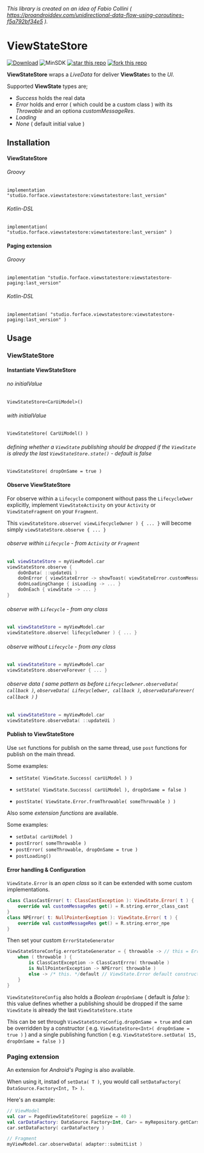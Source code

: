 ###### This library is created on an idea of *Fabio Collini* ( https://proandroiddev.com/unidirectional-data-flow-using-coroutines-f5a792bf34e5 ).

# ViewStateStore

[![Download](https://api.bintray.com/packages/4face/ViewStateStore/studio.forface.viewstatestore/images/download.svg)](https://bintray.com/4face/ViewStateStore/studio.forface.viewstatestore/_latestVersion)  ![MinSDK](https://img.shields.io/badge/MinSDK-14-f44336.svg)  [![star this repo](http://githubbadges.com/star.svg?user=4face-studi0&repo=ViewStateStore&style=flat&color=fff&background=4caf50)](https://github.com/4face-studi0/ViewStateStore)  [![fork this repo](http://githubbadges.com/fork.svg?user=4face-studi0&repo=ViewStateStore&style=flat&color=fff&background=4caf50)](https://github.com/4face-studi0/ViewStateStore/fork)



**ViewStateStore** wraps a *LiveData* for deliver **ViewState**s to the *UI*.

Supported **ViewState** types are;

* *Success* holds the real data
* *Error* holds and error ( which could be a custom class ) with its *Throwable* and an optiona *customMessageRes*.
* *Loading*
* *None* ( default initial value )



## Installation

#### ViewStateStore

###### Groovy

`implementation "studio.forface.viewstatestore:viewstatestore:last_version"`

###### Kotlin-DSL

`implementation( "studio.forface.viewstatestore:viewstatestore:last_version" )`

#### Paging extension

###### Groovy

`implementation "studio.forface.viewstatestore:viewstatestore-paging:last_version"`

###### Kotlin-DSL

`implementation( "studio.forface.viewstatestore:viewstatestore-paging:last_version" )`



## Usage

### ViewStateStore



#### Instantiate ViewStateStore

###### no *initialValue*

`ViewStateStore<CarUiModel>()`

###### with *initialValue*

`ViewStateStore( CarUiModel() )`

###### defining whether a `ViewState` publishing should be dropped if the `ViewState` is alredy the last `ViewStateStore.state()` - default is _false_

`ViewStateStore( dropOnSame = true )`



#### Observe ViewStateStore

For observe within a `Lifecycle` component without pass the `LifecycleOwer` explicitly, implement `ViewStateActivity` on your `Activity` or `ViewStateFragment` on your `Fragment`.

This `viewStateStore.observe( viewLifecycleOwner ) { ... }` will become simply `viewStateStore.observe { ... }` 



###### observe within `Lifecycle` - from `Activity` or `Fragment`

```kotlin
val viewStateStore = myViewModel.car
viewStateStore.observe {
    doOnData( ::updateUi )
    doOnError { viewStateError -> showToast( viewStateError.customMessageRes ) }
    doOnLoadingChange { isLoading -> ... }
    doOnEach { viewState -> ... }
}
```



###### observe with `Lifecycle` - from any class

```kotlin
val viewStateStore = myViewModel.car
viewStateStore.observe( lifecycleOwner ) { ... }
```



###### observe without `Lifecycle` - from any class

```kotlin
val viewStateStore = myViewModel.car
viewStateStore.observeForever { ... }
```





###### observe data ( same pattern as before `LifecycleOwner.observeData( callback )`, `observeData( LifecycleOwer, callback )`, `observeDataForever( callback )` )

```kotlin
val viewStateStore = myViewModel.car
viewStateStore.observeData( ::updateUi )
```



#### Publish to ViewStateStore

Use `set` functions for publish on the same thread, use `post` functions for publish on the main thread.

Some examples:

* `setState( ViewState.Success( carUiModel ) )`

* `setState( ViewState.Success( carUiModel ), dropOnSame = false )`

* `postState( ViewState.Error.fromThrowable( someThrowable ) )`

  

Also some *extension functions* are available.

Some examples:

* `setData( carUiModel )`
* `postError( someThrowable )`
* `postError( someThrowable, dropOnSame = true )`
* `postLoading()`



#### Error handling & Configuration

`ViewState.Error` is an *open class* so it can be extended with some custom implementations.

```kotlin
class ClassCastError( t: ClassCastException ): ViewState.Error( t ) {
    override val customMessageRes get() = R.string.error_class_cast
}
class NPError( t: NullPointerExeption ): ViewState.Error( t ) {
    override val customMessageRes get() = R.string.error_npe
}
```

Then set your custom `ErrorStateGenerator`

```kotlin
ViewStateStoreConfig.errorStateGenerator = { throwable -> // this = ErrorStateFactory
    when ( throwable ) {
        is ClassCastException -> ClassCastErrro( throwable ) 
        is NullPointerException -> NPError( throwable )
        else -> /* this. */default // ViewState.Error default constructor is called
    }
}
```



`ViewStateStoreConfig` also holds a _Boolean_ `dropOnSame` ( default is _false_ ):  this value defines whether a publishing should be dropped if the same `ViewState` is already the last `ViewStateStore.state`

This can be set through `ViewStateStoreConfig.dropOnSame = true` and can be overridden by a constructor ( e.g. `ViewStateStore<Int>( dropOnSame = true )` ) and a single publishing function ( e.g. `ViewStateStore.setData( 15, dropOnSame = false )` )



### Paging extension

An extension for *Android's Paging* is also available.

When using it, instad of `setData( T )`, you would call `setDataFactory( DataSource.Factory<Int, T> )`.

Here's an example:

```kotlin
// ViewModel
val car = PagedViewStateStore( pageSize = 40 )
val carDataFactory: DataSource.Factory<Int, Car> = myRepository.getCars()
car.setDataFactory( carDataFactory )

// Fragment
myViewModel.car.observeData( adapter::submitList )
```

